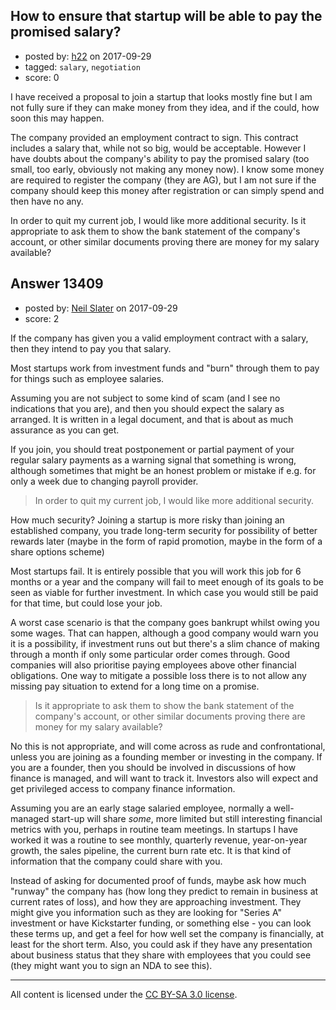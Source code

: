 ## How to ensure that startup will be able to pay the promised salary?

- posted by: [h22](https://stackexchange.com/users/167824/h22) on 2017-09-29
- tagged: `salary`, `negotiation`
- score: 0

I have received a proposal to join a startup that looks mostly fine but I am not fully sure if they can make money from they idea, and if the could, how soon this may happen.

The company provided an employment contract to sign. This contract includes a salary that, while not so big, would be acceptable. However I have doubts about the company's ability to pay the promised salary (too small, too early, obviously not making any money now). I know some money are required to register the company (they are AG), but I am not sure if the company should keep this money after registration or can simply spend and then have no any. 

In order to quit my current job, I would like more additional security. Is it appropriate to ask them to show the bank statement of the company's account, or other similar documents proving there are money for my salary available? 


## Answer 13409

- posted by: [Neil Slater](https://stackexchange.com/users/2274369/neil-slater) on 2017-09-29
- score: 2

If the company has given you a valid employment contract with a salary, then they intend to pay you that salary.

Most startups work from investment funds and "burn" through them to pay for things such as employee salaries.

Assuming you are not subject to some kind of scam (and I see no indications that you are), and then you should expect the salary as arranged. It is written in a legal document, and that is about as much assurance as you can get.

If you join, you should treat postponement or partial payment of your regular salary payments as a warning signal that something is wrong, although sometimes that might be an honest problem or mistake if e.g. for only a week due to changing payroll provider.

> In order to quit my current job, I would like more additional security.

How much security? Joining a startup is more risky than joining an established company, you trade long-term security for possibility of better rewards later (maybe in the form of rapid promotion, maybe in the form of a share options scheme)

Most startups fail. It is entirely possible that you will work this job for 6 months or a year and the company will fail to meet enough of its goals to be seen as viable for further investment. In which case you would still be paid for that time, but could lose your job.

A worst case scenario is that the company goes bankrupt whilst owing you some wages. That can happen, although a good company would warn you it is a possibility, if investment runs out but there's a slim chance of making through a month if only some particular order comes through. Good companies will also prioritise paying employees above other financial obligations. One way to mitigate a possible loss there is to not allow any missing pay situation to extend for a long time on a promise.

> Is it appropriate to ask them to show the bank statement of the company's account, or other similar documents proving there are money for my salary available?

No this is not appropriate, and will come across as rude and confrontational, unless you are joining as a founding member or investing in the company. If you are a founder, then you should be involved in discussions of how finance is managed, and will want to track it. Investors also will expect and get privileged access to company finance information. 

Assuming you are an early stage salaried employee, normally a well-managed start-up will share *some*, more limited but still interesting financial metrics with you, perhaps in routine team meetings. In startups I have worked it was a routine to see monthly, quarterly revenue, year-on-year growth, the sales pipeline, the current burn rate etc. It is that kind of information that the company could share with you.

Instead of asking for documented proof of funds, maybe ask how much "runway" the company has (how long they predict to remain in business at current rates of loss), and how they are approaching investment. They might give you information such as they are looking for "Series A" investment or have Kickstarter funding, or something else - you can look these terms up, and get a feel for how well set the company is financially, at least for the short term. Also, you could ask if they have any presentation about business status that they share with employees that you could see (they might want you to sign an NDA to see this).





---

All content is licensed under the [CC BY-SA 3.0 license](https://creativecommons.org/licenses/by-sa/3.0/).
